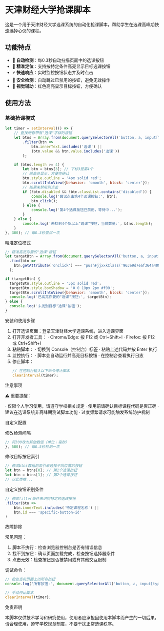 # 天津财经大学抢课脚本

这是一个用于天津财经大学选课系统的自动化抢课脚本，帮助学生在选课高峰期快速选择心仪的课程。

## 功能特点

- 🔄 **自动检测**：每0.3秒自动扫描页面中的选课按钮
- 🎯 **精准定位**：支持按特定条件高亮显示目标选课按钮
- ⚡ **快速响应**：实时监控按钮状态并及时点击
- 🚦 **安全检测**：自动跳过已禁用的按钮，避免无效操作
- 📍 **视觉辅助**：红色高亮显示目标按钮，方便确认

## 使用方法

### 基础抢课模式
```javascript
let timer = setInterval(() => {
    // 查找所有带有"选课"字样的按钮
    let btns = Array.from(document.querySelectorAll('button, a, input[type="button"], input[type="submit"]'))
        .filter(btn =>
            btn.innerText.includes('选课') ||
            (btn.value && btn.value.includes('选课'))
        );

    if (btns.length >= 4) {
        let btn = btns[3]; // 下标3是第4个
        // 给高亮显示，方便你确认
        btn.style.outline = '4px solid red';
        btn.scrollIntoView({behavior: 'smooth', block: 'center'});
        // 如果未禁用则点击
        if (!btn.disabled && !btn.classList.contains('disabled')) {
            console.log('尝试点击第4个选课按钮:', btn);
            btn.click();
        } else {
            console.log('第4个选课按钮已禁用，等待中...');
        }
    } else {
        console.log('未找到4个及以上"选课"按钮，当前数量:', btns.length);
    }
}, 300); // 每0.3秒尝试一次
```

精准定位模式

```javascript
// 精准高亮你要的"选课"按钮
let targetBtn = Array.from(document.querySelectorAll('button, a, input[type="button"], input[type="submit"]'))
  .find(btn => 
    btn.getAttribute('onclick') === "pushFjjxxkClass('963e9d7eaf364a409cd8035aefbe0a03','401b9c91d3c647dc96134860dd25e86e')"
  );

if (targetBtn) {
  targetBtn.style.outline = '5px solid red';
  targetBtn.style.boxShadow = '0 0 10px 2px #f00';
  targetBtn.scrollIntoView({behavior: 'smooth', block: 'center'});
  console.log('已高亮你要的"选课"按钮:', targetBtn);
} else {
  console.log('未找到目标"选课"按钮');
}
```

安装和使用步骤

1. 打开选课页面：登录天津财经大学选课系统，进入选课界面
2. 打开开发者工具：
   · Chrome/Edge: 按 F12 或 Ctrl+Shift+I
   · Firefox: 按 F12 或 Ctrl+Shift+I
3. 粘贴脚本：
   · 切换到 Console（控制台）标签
   · 粘贴上述代码并按 Enter 执行
4. 监控执行：
   · 脚本会自动运行并高亮目标按钮
   · 在控制台查看执行日志
5. 停止脚本：
   ```javascript
   // 在控制台输入以下命令停止脚本
   clearInterval(timer);
   ```

注意事项

⚠️ 重要提醒：

· 仅限个人学习使用，请遵守学校相关规定
· 使用前请确认目标课程代码是否正确
· 建议在选课系统非高峰期测试脚本功能
· 过度频繁请求可能触发系统防护机制

自定义配置

修改检测间隔

```javascript
// 将300改为其他数值（单位：毫秒）
}, 500); // 每0.5秒检测一次
```

修改目标按钮索引

```javascript
// 修改btns数组的索引来选择不同位置的按钮
let btn = btns[0]; // 第1个选课按钮
let btn = btns[1]; // 第2个选课按钮
// 以此类推...
```

自定义按钮识别条件

```javascript
// 修改filter条件来识别特定的选课按钮
.filter(btn =>
    btn.innerText.includes('特定课程名称') ||
    btn.id === 'specific-button-id'
)
```

故障排除

常见问题：

1. 脚本不执行：检查浏览器控制台是否有错误信息
2. 找不到按钮：确认页面加载完成，检查按钮选择器条件
3. 点击无效：检查按钮是否被禁用或有其他交互限制

调试命令：

```javascript
// 检查当前页面上的所有按钮
console.log('所有按钮:', document.querySelectorAll('button, a, input[type="button"], input[type="submit"]'));

// 手动停止脚本
clearInterval(timer);
```

免责声明

本脚本仅供技术学习和研究使用，使用者应承担因使用本脚本而产生的一切后果。请合理使用，遵守学校规章制度，不要干扰正常选课秩序。

```
